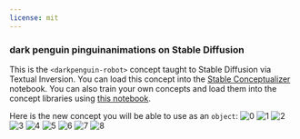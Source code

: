 ```yaml
---
license: mit
---
```

### dark penguin pinguinanimations on Stable Diffusion
This is the `<darkpenguin-robot>` concept taught to Stable Diffusion via Textual Inversion. You can load this concept into the [Stable Conceptualizer](https://colab.research.google.com/github/huggingface/notebooks/blob/main/diffusers/stable_conceptualizer_inference.ipynb) notebook. You can also train your own concepts and load them into the concept libraries using [this notebook](https://colab.research.google.com/github/huggingface/notebooks/blob/main/diffusers/sd_textual_inversion_training.ipynb).

Here is the new concept you will be able to use as an `object`:
![<darkpenguin-robot> 0](https://huggingface.co/sd-concepts-library/dark-penguin-pinguinanimations/resolve/main/concept_images/5.jpeg)
![<darkpenguin-robot> 1](https://huggingface.co/sd-concepts-library/dark-penguin-pinguinanimations/resolve/main/concept_images/6.jpeg)
![<darkpenguin-robot> 2](https://huggingface.co/sd-concepts-library/dark-penguin-pinguinanimations/resolve/main/concept_images/3.jpeg)
![<darkpenguin-robot> 3](https://huggingface.co/sd-concepts-library/dark-penguin-pinguinanimations/resolve/main/concept_images/0.jpeg)
![<darkpenguin-robot> 4](https://huggingface.co/sd-concepts-library/dark-penguin-pinguinanimations/resolve/main/concept_images/2.jpeg)
![<darkpenguin-robot> 5](https://huggingface.co/sd-concepts-library/dark-penguin-pinguinanimations/resolve/main/concept_images/7.jpeg)
![<darkpenguin-robot> 6](https://huggingface.co/sd-concepts-library/dark-penguin-pinguinanimations/resolve/main/concept_images/1.jpeg)
![<darkpenguin-robot> 7](https://huggingface.co/sd-concepts-library/dark-penguin-pinguinanimations/resolve/main/concept_images/4.jpeg)
![<darkpenguin-robot> 8](https://huggingface.co/sd-concepts-library/dark-penguin-pinguinanimations/resolve/main/concept_images/8.jpeg)


